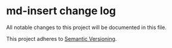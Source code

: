 # md-insert change log

All notable changes to this project will be documented in this file.

This project adheres to [Semantic Versioning](http://semver.org/).
